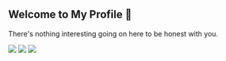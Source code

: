 ## Welcome to My Profile 🍣

There's nothing interesting going on here to be honest with you.

![](https://img.shields.io/badge/-Julia-9558b2?style=flat&logo=Julia&logoColor=FFFFFF)
![](https://img.shields.io/badge/-Go-00ADD8?style=flat&logo=Go&logoColor=FFFFFF)
![](https://img.shields.io/badge/-Python-3776AB?style=flat&logo=Python&logoColor=FFFFFF)

